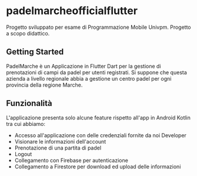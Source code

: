 # padelmarcheofficialflutter

Progetto sviluppato per esame di Programmazione Mobile Univpm.
Progetto a scopo didattico.

## Getting Started

PadelMarche è un Applicazione in Flutter Dart per la gestione di prenotazioni di campi da padel
per utenti registrati.
Si suppone che questa azienda a livello regionale abbia a gestione un centro padel per ogni provincia
della regione Marche.

## Funzionalità

L'applicazione presenta solo alcune feature rispetto all'app in Android Kotlin tra cui
abbiamo:
- Accesso all'applicazione con delle credenziali fornite da noi Developer
- Visionare le informazioni dell'account
- Prenotazione di una partita di padel
- Logout
- Collegamento con Firebase per autenticazione
- Collegamento a Firestore per download ed upload delle informazioni


